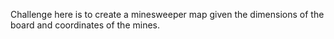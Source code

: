 Challenge here is to create a minesweeper map given the dimensions of the board and coordinates of the mines.
